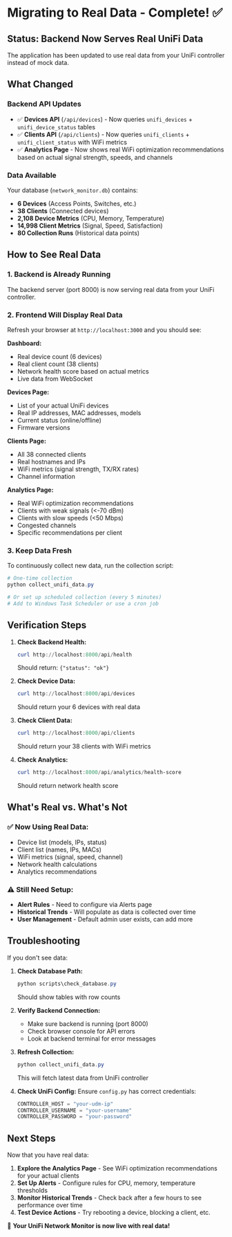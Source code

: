 # Migrating to Real Data - Complete! ✅

## Status: **Backend Now Serves Real UniFi Data**

The application has been updated to use real data from your UniFi controller instead of mock data.

## What Changed

### Backend API Updates

- ✅ **Devices API** (`/api/devices`) - Now queries `unifi_devices` + `unifi_device_status` tables
- ✅ **Clients API** (`/api/clients`) - Now queries `unifi_clients` + `unifi_client_status` with WiFi metrics
- ✅ **Analytics Page** - Now shows real WiFi optimization recommendations based on actual signal strength, speeds, and channels

### Data Available

Your database (`network_monitor.db`) contains:

- **6 Devices** (Access Points, Switches, etc.)
- **38 Clients** (Connected devices)
- **2,108 Device Metrics** (CPU, Memory, Temperature)
- **14,998 Client Metrics** (Signal, Speed, Satisfaction)
- **80 Collection Runs** (Historical data points)

## How to See Real Data

### 1. Backend is Already Running

The backend server (port 8000) is now serving real data from your UniFi controller.

### 2. Frontend Will Display Real Data

Refresh your browser at `http://localhost:3000` and you should see:

**Dashboard:**

- Real device count (6 devices)
- Real client count (38 clients)
- Network health score based on actual metrics
- Live data from WebSocket

**Devices Page:**

- List of your actual UniFi devices
- Real IP addresses, MAC addresses, models
- Current status (online/offline)
- Firmware versions

**Clients Page:**

- All 38 connected clients
- Real hostnames and IPs
- WiFi metrics (signal strength, TX/RX rates)
- Channel information

**Analytics Page:**

- Real WiFi optimization recommendations
- Clients with weak signals (<-70 dBm)
- Clients with slow speeds (<50 Mbps)
- Congested channels
- Specific recommendations per client

### 3. Keep Data Fresh

To continuously collect new data, run the collection script:

```powershell
# One-time collection
python collect_unifi_data.py

# Or set up scheduled collection (every 5 minutes)
# Add to Windows Task Scheduler or use a cron job
```

## Verification Steps

1. **Check Backend Health:**

   ```powershell
   curl http://localhost:8000/api/health
   ```

   Should return: `{"status": "ok"}`

2. **Check Device Data:**

   ```powershell
   curl http://localhost:8000/api/devices
   ```

   Should return your 6 devices with real data

3. **Check Client Data:**

   ```powershell
   curl http://localhost:8000/api/clients
   ```

   Should return your 38 clients with WiFi metrics

4. **Check Analytics:**
   ```powershell
   curl http://localhost:8000/api/analytics/health-score
   ```
   Should return network health score

## What's Real vs. What's Not

### ✅ Now Using Real Data:

- Device list (models, IPs, status)
- Client list (names, IPs, MACs)
- WiFi metrics (signal, speed, channel)
- Network health calculations
- Analytics recommendations

### ⚠️ Still Need Setup:

- **Alert Rules** - Need to configure via Alerts page
- **Historical Trends** - Will populate as data is collected over time
- **User Management** - Default admin user exists, can add more

## Troubleshooting

If you don't see data:

1. **Check Database Path:**

   ```powershell
   python scripts\check_database.py
   ```

   Should show tables with row counts

2. **Verify Backend Connection:**

   - Make sure backend is running (port 8000)
   - Check browser console for API errors
   - Look at backend terminal for error messages

3. **Refresh Collection:**

   ```powershell
   python collect_unifi_data.py
   ```

   This will fetch latest data from UniFi controller

4. **Check UniFi Config:**
   Ensure `config.py` has correct credentials:
   ```python
   CONTROLLER_HOST = "your-udm-ip"
   CONTROLLER_USERNAME = "your-username"
   CONTROLLER_PASSWORD = "your-password"
   ```

## Next Steps

Now that you have real data:

1. **Explore the Analytics Page** - See WiFi optimization recommendations for your actual clients
2. **Set Up Alerts** - Configure rules for CPU, memory, temperature thresholds
3. **Monitor Historical Trends** - Check back after a few hours to see performance over time
4. **Test Device Actions** - Try rebooting a device, blocking a client, etc.

🎉 **Your UniFi Network Monitor is now live with real data!**
